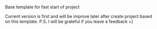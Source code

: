 Base template for fast start of project

Current version is first and will be improve later after create project based on this template.
P.S. I will be grateful if you leave a feedback =)
